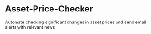 # Asset-Price-Checker
Automate checking significant changes in asset prices and send email alerts with relevant news
